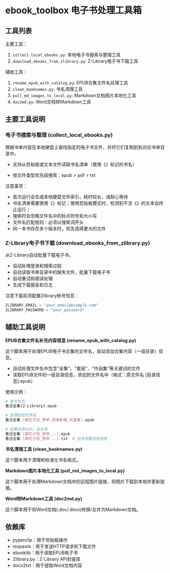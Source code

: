 # ebook_toolbox 电子书处理工具箱

## 工具列表

主要工具：

1. `collect_local_ebooks.py`: 本地电子书搜索与整理工具
2. `download_ebooks_from_zlibrary.py`: Z-Library电子书下载工具

辅助工具：

1. `rename_epub_with_catalog.py`: EPUB合集文件名处理工具
2. `clean_booknames.py`: 书名清理工具
3. `pull_md_images_to_local.py`: Markdown文档图片本地化工具
4. `doc2md.py`: Word文档转Markdown工具


## 主要工具说明

### 电子书搜索与整理 (collect_local_ebooks.py)

根据书单内容在本地硬盘上查找指定的电子书文件，并将它们复制到到对应书单目录中。

- 支持从剪贴板或文本文件读取书名清单（使用《》标记的书名）

- 按文件类型优先级搜索：epub > pdf > txt

注意事项：

- 首次运行会生成本地硬盘文件索引，耗时较长，请耐心等待
- 书名清单需要使用《》标记；使用剪贴板模式时，检测到不含《》的文本会终止运行；
- 搜索时会忽略文件名中的标点符号和大小写
- 文件名匹配规则：必须以搜索词开头
- 同一本书存在多个版本时，优先选择更大的文件


### Z-Library电子书下载 (download_ebooks_from_zlibrary.py)

从Z-Library自动批量下载电子书。

- 自动处理登录和搜索过程
- 自动读取书单目录中的缺失文件，批量下载电子书
- 自动重试和错误处理
- 生成下载报告和日志

注意下载前须配置Zlibrary帐号信息：

```python
ZLIBRARY_EMAIL = "your_email@example.com"
ZLIBRARY_PASSWORD = "your_password"
```

## 辅助工具说明

**EPUB合集文件名补充内容信息 (rename_epub_with_catalog.py)**

这个脚本用于处理EPUB电子书合集的文件名，自动添加合集内容（一级目录）信息。

- 自动处理文件名中包含"全集"、"套装"、"作品集"等关键词的文件
- 读取EPUB文件的一级目录信息，添加到文件名中（格式：原文件名 [目录信息].epub）

使用示例：
   ```bash
   # 原文件名
   鲁迅全集(Z-Library).epub

   # 处理后的文件名
   鲁迅全集 [朝花夕拾_野草_故事新编_华盖集].epub

   # 如果目录过长，会生成
   鲁迅全集 [朝花夕拾_野草...].epub
   鲁迅全集 [朝花夕拾_野草...].txt  # 包含完整目录信息
   ```

**书名清理工具 (clean_booknames.py)**

这个脚本用于清理和标准化书名格式。

**Markdown图片本地化工具 (pull_md_images_to_local.py)**

这个脚本用于处理Markdown文档中的远程图片链接，将图片下载到本地并更新链接。

**Word转Markdown工具 (doc2md.py)**

这个脚本用于将Word文档(.doc/.docx)转换/合并为Markdown文档。



## 依赖库

- pyperclip：用于剪贴板操作
- requests：用于发送HTTP请求和下载文件
- ebooklib：用于读取EPUB电子书
- Zlibrary.py：Z-Library API封装库
- docx2txt：用于提取Word文档内容


